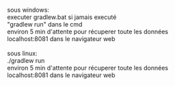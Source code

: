 
sous windows: <br />
executer gradlew.bat si jamais executé <br />
"gradlew run" dans le cmd<br />
environ 5 min d'attente pour récuperer toute les données<br />
localhost:8081 dans le navigateur web
<br />
<br />
sous linux:<br />
./gradlew run<br />
environ 5 min d'attente pour récuperer toute les données<br />
localhost:8081 dans le navigateur web
